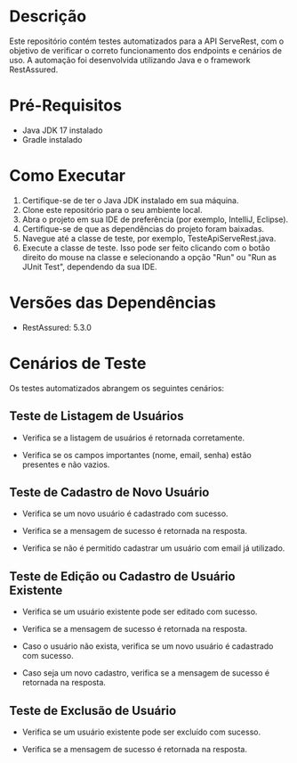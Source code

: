 # Descrição
Este repositório contém testes automatizados para a API ServeRest, com o objetivo de verificar o correto funcionamento dos endpoints e cenários de uso. A automação foi desenvolvida utilizando Java e o framework RestAssured.

# Pré-Requisitos
- Java JDK 17 instalado
- Gradle instalado
  
# Como Executar

1. Certifique-se de ter o Java JDK instalado em sua máquina.
2. Clone este repositório para o seu ambiente local.
3. Abra o projeto em sua IDE de preferência (por exemplo, IntelliJ, Eclipse).
4. Certifique-se de que as dependências do projeto foram baixadas.
5. Navegue até a classe de teste, por exemplo, TesteApiServeRest.java.
6. Execute a classe de teste. Isso pode ser feito clicando com o botão direito do mouse na classe e selecionando a opção "Run" ou "Run as JUnit Test", dependendo da sua IDE.

# Versões das Dependências
- RestAssured: 5.3.0

# Cenários de Teste
Os testes automatizados abrangem os seguintes cenários:

## Teste de Listagem de Usuários

- Verifica se a listagem de usuários é retornada corretamente.

- Verifica se os campos importantes (nome, email, senha) estão presentes e não vazios.

## Teste de Cadastro de Novo Usuário

- Verifica se um novo usuário é cadastrado com sucesso.

- Verifica se a mensagem de sucesso é retornada na resposta.

- Verifica se não é permitido cadastrar um usuário com email já utilizado.

## Teste de Edição ou Cadastro de Usuário Existente

- Verifica se um usuário existente pode ser editado com sucesso.

- Verifica se a mensagem de sucesso é retornada na resposta.

- Caso o usuário não exista, verifica se um novo usuário é cadastrado com sucesso.

- Caso seja um novo cadastro, verifica se a mensagem de sucesso é retornada na resposta.

## Teste de Exclusão de Usuário

- Verifica se um usuário existente pode ser excluído com sucesso.

- Verifica se a mensagem de sucesso é retornada na resposta.
